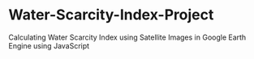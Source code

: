 # Water-Scarcity-Index-Project
Calculating Water Scarcity Index using Satellite Images in Google Earth Engine using JavaScript

